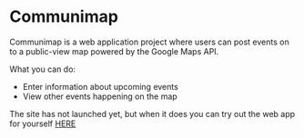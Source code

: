 # Communimap
Communimap is a web application project where users can post events on to a public-view map powered by the Google Maps API. 

What you can do:
* Enter information about upcoming events
* View other events happening on the map

The site has not launched yet, but when it does you can try out the web app for yourself [HERE](http://communimap.com)





